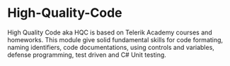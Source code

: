 # High-Quality-Code
High Quality Code aka HQC is based on Telerik Academy courses and homeworks. This module give solid fundamental skills for code formating, naming identifiers, code documentations, using controls and variables, defense programming, test driven and C# Unit testing.
